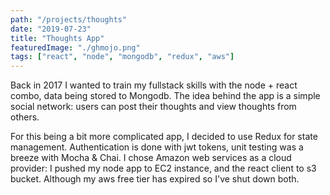 ```yaml
---
path: "/projects/thoughts"
date: "2019-07-23"
title: "Thoughts App"
featuredImage: "./ghmojo.png"
tags: ["react", "node", "mongodb", "redux", "aws"]
---
```


Back in 2017 I wanted to train my fullstack skills with the node + react combo, data being stored to Mongodb. The idea behind the app is a simple social network: users can post their thoughts and view thoughts from others.

For this being a bit more complicated app, I decided to use Redux for state management. Authentication is done with jwt tokens, unit testing was a breeze with Mocha & Chai.
I chose Amazon web services as a cloud provider: I pushed my node app to EC2 instance, and the react client to s3 bucket. Although my aws free tier has expired so I've shut down both.
